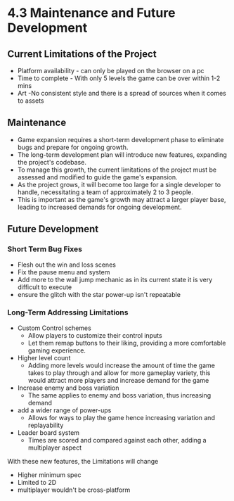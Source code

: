 # 4.3 Maintenance and Future Development

## Current Limitations of the Project

* Platform availability - can only be played on the browser on a pc
* Time to complete - With only 5 levels the game can be over within 1-2 mins
* Art -No consistent style and there is a spread of sources when it comes to assets&#x20;

## Maintenance

* Game expansion requires a short-term development phase to eliminate bugs and prepare for ongoing growth.
* The long-term development plan will introduce new features, expanding the project's codebase.
* To manage this growth, the current limitations of the project must be assessed and modified to guide the game's expansion.
* As the project grows, it will become too large for a single developer to handle, necessitating a team of approximately 2 to 3 people.
* This is important as the game's growth may attract a larger player base, leading to increased demands for ongoing development.

## Future Development

### Short Term Bug Fixes

* Flesh out the win and loss scenes
* Fix the pause menu and system
* Add more to the wall jump mechanic as in its current state it is very difficult to execute
* ensure the glitch with the star power-up isn't repeatable

### Long-Term Addressing Limitations

* Custom Control schemes
  * Allow players to customize their control inputs
  * Let them remap buttons to their liking, providing a more comfortable gaming experience.
* Higher level count
  * Adding more levels would increase the amount of time the game takes to play through and allow for more gameplay variety, this would attract more players and increase demand for the game
* Increase enemy and boss variation
  * The same applies to enemy and boss variation, thus increasing demand
* add a wider range of power-ups
  * Allows for ways to play the game hence increasing variation and replayability&#x20;
* Leader board system&#x20;
  * Times are scored and compared against each other, adding a multiplayer aspect

With these new features, the Limitations will change

* Higher minimum spec
* Limited to 2D
* multiplayer wouldn't be cross-platform

